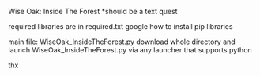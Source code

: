 Wise Oak: Inside The Forest
*should be a text quest

required libraries are in required.txt
google how to install pip libraries

main file: WiseOak_InsideTheForest.py
download whole directory and launch WiseOak_InsideTheForest.py via any launcher that supports python

thx
